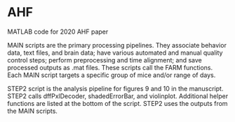 # AHF
MATLAB code for 2020 AHF paper

MAIN scripts are the primary processing pipelines. They associate behavior data, text files, and brain data; have various automated and manual quality control steps; perform preprocessing and time alignment; and save processed outputs as .mat files. These scripts call the FARM functions. Each MAIN script targets a specific group of mice and/or range of days.

STEP2 script is the analysis pipeline for figures 9 and 10 in the manuscript. STEP2 calls dffPxlDecoder, shadedErrorBar, and violinplot. Additional helper functions are listed at the bottom of the script. STEP2 uses the outputs from the MAIN scripts.
